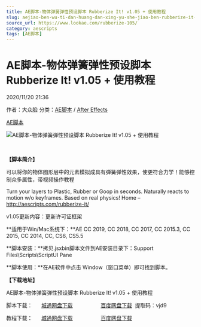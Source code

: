 ```yaml
---
title: AE脚本-物体弹簧弹性预设脚本 Rubberize It! v1.05 + 使用教程
slug: aejiao-ben-wu-ti-dan-huang-dan-xing-yu-she-jiao-ben-rubberize-it-v1-05-shi-yong-jiao-cheng
source_url: https://www.lookae.com/rubberize-105/
category: aescripts
tags: [AE脚本]
---
```

# AE脚本-物体弹簧弹性预设脚本 Rubberize It! v1.05 + 使用教程

2020/11/20 21:36

作者：大众脸
分类：[AE脚本](https://www.lookae.com/after-effects/aescripts/) / [After Effects](https://www.lookae.com/after-effects/)

[AE脚本](https://www.lookae.com/tag/ae%e8%84%9a%e6%9c%ac/)

![AE脚本-物体弹簧弹性预设脚本 Rubberize It! v1.05 + 使用教程](https://www.lookae.com/wp-content/uploads/2019/12/Rubberize-It-1.jpg "AE脚本-物体弹簧弹性预设脚本 Rubberize It! v1.05 + 使用教程-LookAE.com")

﻿

**【脚本简介】**

可以将你的物体图形层中的元素模拟成具有弹簧弹性效果，使更符合力学！能够控制众多属性，带视频操作教程

Turn your layers to Plastic, Rubber or Goop in seconds. Naturally reacts to motion w/o keyframes. Based on real physics! Home – http://aescripts.com/rubberize-it/

v1.05更新内容：更新许可证框架

**适用于Win/Mac系统下：**AE CC 2019, CC 2018, CC 2017, CC 2015.3, CC 2015, CC 2014, CC, CS6, CS5.5

**脚本安装：**拷贝.jsxbin脚本文件到AE安装目录下：Support Files\Scripts\ScriptUI Pane

**脚本使用：**在AE软件中点击 Window（窗口菜单）即可找到脚本。

**【下载地址】**

AE脚本-物体弹簧弹性预设脚本 Rubberize It! v1.05 + 使用教程

脚本下载：      [城通网盘下载](https://089u.com/file/680462-471994058)                   [百度网盘下载](https://pan.baidu.com/s/1E363aJFt3gQa_jx91IpjEw)  提取码：vjd9

教程下载：      [城通网盘下载](https://tc5.us/file/680462-413451513)                   [百度网盘下载](https://pan.baidu.com/s/1v9tSCtLE8SQLXoyNLyteJA)
